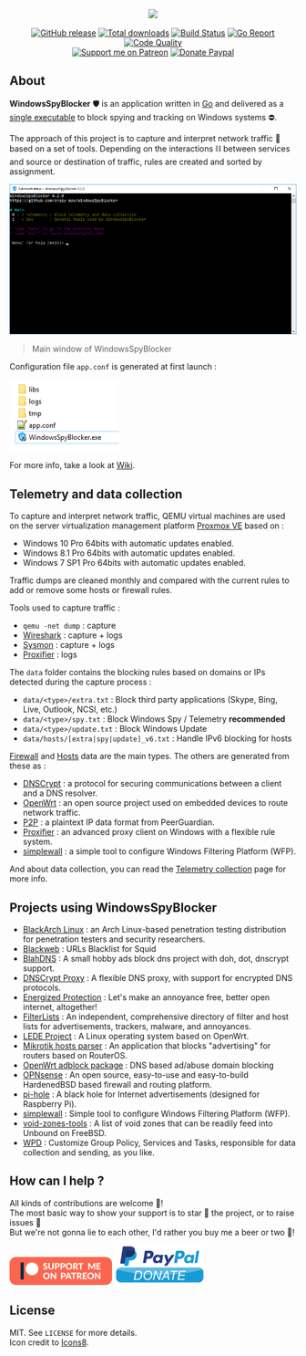<p align="center"><a href="https://github.com/crazy-max/WindowsSpyBlocker" target="_blank"><img width="100"src="https://raw.githubusercontent.com/crazy-max/WindowsSpyBlocker/master/.res/logo.png"></a></p>

<p align="center">
  <a href="https://github.com/crazy-max/WindowsSpyBlocker/releases/latest"><img src="https://img.shields.io/github/release/crazy-max/WindowsSpyBlocker.svg?style=flat-square" alt="GitHub release"></a>
  <a href="https://github.com/crazy-max/WindowsSpyBlocker/releases/latest"><img src="https://img.shields.io/github/downloads/crazy-max/WindowsSpyBlocker/total.svg?style=flat-square" alt="Total downloads"></a>
  <a href="https://github.com/crazy-max/WindowsSpyBlocker/actions"><img src="https://github.com/crazy-max/WindowsSpyBlocker/workflows/build/badge.svg" alt="Build Status"></a>
  <a href="https://goreportcard.com/report/github.com/crazy-max/WindowsSpyBlocker"><img src="https://goreportcard.com/badge/github.com/crazy-max/WindowsSpyBlocker?style=flat-square" alt="Go Report"></a>
  <a href="https://www.codacy.com/app/crazy-max/WindowsSpyBlocker"><img src="https://img.shields.io/codacy/grade/1e2eae1a40754d88b7956cf9bd30241b.svg?style=flat-square" alt="Code Quality"></a>
  <br /><a href="https://www.patreon.com/crazymax"><img src="https://img.shields.io/badge/donate-patreon-f96854.svg?logo=patreon&style=flat-square" alt="Support me on Patreon"></a>
  <a href="https://www.paypal.me/crazyws"><img src="https://img.shields.io/badge/donate-paypal-00457c.svg?logo=paypal&style=flat-square" alt="Donate Paypal"></a>
</p>

## About

**WindowsSpyBlocker** :shield: is an application written in [Go](https://golang.org/) and delivered as a [single executable](https://github.com/crazy-max/WindowsSpyBlocker/releases/latest) to block spying and tracking on Windows systems :no_entry:.

The approach of this project is to capture and interpret network traffic :vertical_traffic_light: based on a set of tools. Depending on the interactions :chains: between services and source or destination of traffic, rules are created and sorted by assignment.

![](.res/wsb-main-window.png)
> Main window of WindowsSpyBlocker

Configuration file `app.conf` is generated at first launch :

![](.res/wsb-root-folder.png)

For more info, take a look at [Wiki](../../wiki).

## Telemetry and data collection

To capture and interpret network traffic, QEMU virtual machines are used on the server virtualization management platform [Proxmox VE](https://www.proxmox.com/en/) based on :

* Windows 10 Pro 64bits with automatic updates enabled.
* Windows 8.1 Pro 64bits with automatic updates enabled.
* Windows 7 SP1 Pro 64bits with automatic updates enabled.

Traffic dumps are cleaned monthly and compared with the current rules to add or remove some hosts or firewall rules.

Tools used to capture traffic :

* `qemu -net dump` : capture
* [Wireshark](../../wiki/appDevWireshark) : capture + logs
* [Sysmon](../../wiki/appDevSysmon) : capture + logs
* [Proxifier](../../wiki/devProxifier) : logs

The `data` folder contains the blocking rules based on domains or IPs detected during the capture process :

* `data/<type>/extra.txt` : Block third party applications (Skype, Bing, Live, Outlook, NCSI, etc.)
* `data/<type>/spy.txt` : Block Windows Spy / Telemetry **recommended**
* `data/<type>/update.txt` : Block Windows Update
* `data/hosts/[extra|spy|update]_v6.txt` : Handle IPv6 blocking for hosts

[Firewall](../../wiki/dataFirewall) and [Hosts](../../wiki/dataHosts) data are the main types. The others are generated from these as :

* [DNSCrypt](../../wiki/dataDNSCrypt) : a protocol for securing communications between a client and a DNS resolver.
* [OpenWrt](../../wiki/dataOpenWrt) : an open source project used on embedded devices to route network traffic.
* [P2P](../../wiki/dataP2P) : a plaintext IP data format from PeerGuardian.
* [Proxifier](../../wiki/dataProxifier) : an advanced proxy client on Windows with a flexible rule system.
* [simplewall](../../wiki/dataSimplewall) : a simple tool to configure Windows Filtering Platform (WFP).

And about data collection, you can read the [Telemetry collection](../../wiki/miscTelemetry) page for more info.

## Projects using WindowsSpyBlocker

* [BlackArch Linux](https://www.blackarch.org/) : an Arch Linux-based penetration testing distribution for penetration testers and security researchers.
* [Blackweb](https://github.com/maravento/blackweb) : URLs Blacklist for Squid
* [BlahDNS](https://blahdns.com/) : A small hobby ads block dns project with doh, dot, dnscrypt support.
* [DNSCrypt Proxy](https://dnscrypt.info/) : A flexible DNS proxy, with support for encrypted DNS protocols.
* [Energized Protection](https://energized.pro/) : Let's make an annoyance free, better open internet, altogether!
* [FilterLists](https://filterlists.com/) : An independent, comprehensive directory of filter and host lists for advertisements, trackers, malware, and annoyances.
* [LEDE Project](https://lede-project.org/) : A Linux operating system based on OpenWrt.
* [Mikrotik hosts parser](https://github.com/tarampampam/mikrotik-hosts-parser) : An application that blocks "advertising" for routers based on RouterOS.
* [OpenWrt adblock package](https://github.com/openwrt/packages/tree/master/net/adblock/files) : DNS based ad/abuse domain blocking
* [OPNsense](https://opnsense.org) : An open source, easy-to-use and easy-to-build HardenedBSD based firewall and routing platform.
* [pi-hole](https://pi-hole.net/) : A black hole for Internet advertisements (designed for Raspberry Pi).
* [simplewall](https://github.com/henrypp/simplewall) : Simple tool to configure Windows Filtering Platform (WFP).
* [void-zones-tools](https://github.com/cyclaero/void-zones-tools) : A list of void zones that can be readily feed into Unbound on FreeBSD.
* [WPD](https://getwpd.com/) : Customize Group Policy, Services and Tasks, responsible for data collection and sending, as you like.

## How can I help ?

All kinds of contributions are welcome :raised_hands:!<br />
The most basic way to show your support is to star :star2: the project, or to raise issues :speech_balloon:<br />
But we're not gonna lie to each other, I'd rather you buy me a beer or two :beers:!

[![Support me on Patreon](.res/patreon.png)](https://www.patreon.com/crazymax) 
[![Paypal](.res/paypal-donate.png)](https://www.paypal.me/crazyws)

## License

MIT. See `LICENSE` for more details.<br />
Icon credit to [Icons8](https://icons8.com/).
